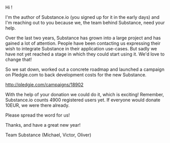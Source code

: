 Hi <USERNAME>!

I'm the author of Substance.io (you signed up for it in the early days) and I'm reaching out to you because we, the team behind Substance, need your help.

Over the last two years, Substance has grown into a large project and has gained a lot of attention. People have been contacting us expressing their wish to integrate Substance in their application use-cases. But sadly we have not yet reached a stage in which they could start using it. We'd love to change that! 

So we sat down, worked out a concrete roadmap and launched a campaign on Pledgie.com to back development costs for the new Substance.

http://pledgie.com/campaigns/18902

With the help of your donation we could do it, which is exciting! Remember, Substance.io counts 4900 registered users yet. If everyone would donate 10EUR, we were there already. 

Please spread the word for us!

Thanks, and have a great new year!

Team Substance (Michael, Victor, Oliver)